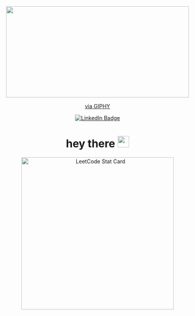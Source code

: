 <div id="header" align="center">
  <img src="https://giphy.com/embed/NMBl7NxAlPDrOgq6aQ" width="480" height="240" frameBorder="0" class="giphy-embed" allowFullScreen></iframe><p><a href="https://giphy.com/stickers/transparent-cat-37oflo-NMBl7NxAlPDrOgq6aQ">via GIPHY</a></p>
<div id="badges">
  <a href="https://www.linkedin.com/in/catherine-owens-a87664194/">
    <img src="https://img.shields.io/badge/LinkedIn-blue?style=for-the-badge&logo=linkedin&logoColor=white" alt="LinkedIn Badge"/>
  </a>
<h1>
  hey there
  <img src="https://media.giphy.com/media/hvRJCLFzcasrR4ia7z/giphy.gif" width="30px"/>
</h1>

<a href="https://github.com/KnlnKS/leetcode-stats">
  <img alt="LeetCode Stat Card" src="https://apu5rh8gxk.execute-api.us-east-1.amazonaws.com/default/leetcode-stats?username=catowens" width="400"/>
</a>
